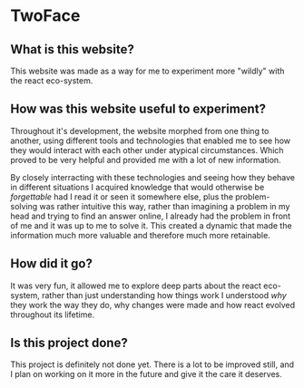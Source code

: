 # TwoFace

## What is this website?
This website was made as a way for me to experiment more "wildly" with the react eco-system. 

## How was this website useful to experiment?
Throughout it's development, the website morphed from one thing to another, using different tools and technologies that enabled me to see how they would interact with each other under atypical circumstances. Which proved to be very helpful and provided me with a lot of new information.

By closely interracting with these technologies and seeing how they behave in different situations I acquired knowledge that would otherwise be *forgettable*  had I read it or seen it somewhere else, plus the problem-solving was rather intuitive this way, rather than imagining a problem in my head and trying to find an answer online, I already had the problem in front of me and it was up to me to solve it. This created a dynamic that made the information much more valuable and therefore much more retainable.

## How did it go?
It was very fun, it allowed me to explore deep parts about the react eco-system, rather than just understanding how things work I understood *why* they work the way they do, why changes were made and how react evolved throughout its lifetime.

## Is this project done?
This project is definitely not done yet. There is a lot to be improved still, and I plan on working on it more in the future and give it the care it deserves.